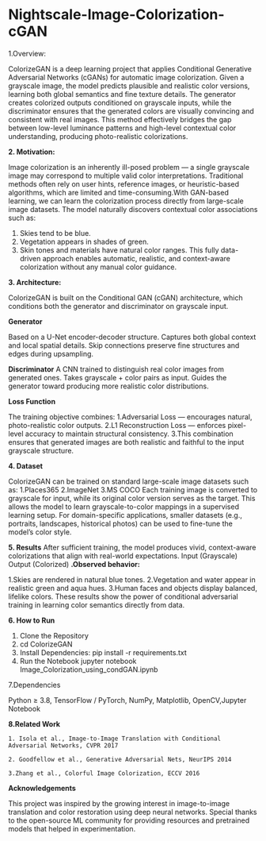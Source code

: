 # Nightscale-Image-Colorization-cGAN
1.Overview:


ColorizeGAN is a deep learning project that applies Conditional Generative Adversarial Networks (cGANs) for automatic image colorization. Given a grayscale image, the model predicts plausible and realistic color versions, learning both global semantics and fine texture details. The generator creates colorized outputs conditioned on grayscale inputs, while the discriminator ensures that the generated colors are visually convincing and consistent with real images. This method effectively bridges the gap between low-level luminance patterns and high-level contextual color understanding, producing photo-realistic colorizations.


**2. Motivation:**


Image colorization is an inherently ill-posed problem — a single grayscale image may correspond to multiple valid color interpretations. Traditional methods often rely on user hints, reference images, or heuristic-based algorithms, which are limited and time-consuming.With GAN-based learning, we can learn the colorization process directly from large-scale image datasets.
The model naturally discovers contextual color associations such as:
   1. Skies tend to be blue.
   2. Vegetation appears in shades of green.
   3. Skin tones and materials have natural color ranges.
This fully data-driven approach enables automatic, realistic, and context-aware colorization without any manual color guidance.


**3. Architecture:**

ColorizeGAN is built on the Conditional GAN (cGAN) architecture, which conditions both the generator and discriminator on grayscale input.


**Generator**


Based on a U-Net encoder-decoder structure. Captures both global context and local spatial details. Skip connections preserve fine structures and edges during upsampling.



**Discriminator**
A CNN trained to distinguish real color images from generated ones. Takes grayscale + color pairs as input. Guides the generator toward producing more realistic color distributions.


**Loss Function**


The training objective combines:
     1.Adversarial Loss — encourages natural, photo-realistic color outputs.
     2.L1 Reconstruction Loss — enforces pixel-level accuracy to maintain structural consistency.
     3.This combination ensures that generated images are both realistic and faithful to the input grayscale structure.


**4. Dataset**


ColorizeGAN can be trained on standard large-scale image datasets such as:
     1.Places365
     2.ImageNet
     3.MS COCO
Each training image is converted to grayscale for input, while its original color version serves as the target. This allows the model to learn grayscale-to-color mappings in a supervised learning setup.
For domain-specific applications, smaller datasets (e.g., portraits, landscapes, historical photos) can be used to fine-tune the model’s color style.




**5. Results**
After sufficient training, the model produces vivid, context-aware colorizations that align with real-world expectations. Input (Grayscale)	Output (Colorized)
**.Observed behavior:**


  1.Skies are rendered in natural blue tones.
  2.Vegetation and water appear in realistic green and aqua hues.
  3.Human faces and objects display balanced, lifelike colors.
These results show the power of conditional adversarial training in learning color semantics directly from data.


**6. How to Run**


1. Clone the Repository
2. cd ColorizeGAN
3. Install Dependencies: pip install -r requirements.txt
4. Run the Notebook
jupyter notebook Image_Colorization_using_condGAN.ipynb

 
 
 7.Dependencies


Python ≥ 3.8, TensorFlow / PyTorch, NumPy, Matplotlib, OpenCV,Jupyter Notebook
 


**8.Related Work**

    1. Isola et al., Image-to-Image Translation with Conditional Adversarial Networks, CVPR 2017

    2. Goodfellow et al., Generative Adversarial Nets, NeurIPS 2014

    3.Zhang et al., Colorful Image Colorization, ECCV 2016

**Acknowledgements**

This project was inspired by the growing interest in image-to-image translation and color restoration using deep neural networks. Special thanks to the open-source ML community for providing resources and pretrained models that helped in experimentation.
